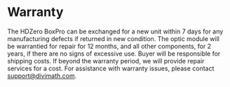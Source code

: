 # Warranty

The HDZero BoxPro can be exchanged for a new unit within 7 days for any manufacturing defects if returned in new condition. The optic module will be warrantied for repair for 12 months, and all other components, for 2 years, if there are no signs of excessive use. Buyer will be responsible for shipping costs. If beyond the warranty period, we will provide repair services for a cost. For assistance with warranty issues, please contact support@divimath.com.